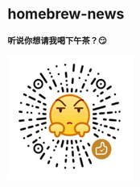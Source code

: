 # homebrew-news

### 听说你想请我喝下午茶？😏

<!--![Wechat](Wechat.jpeg)-->
<div><img width="250" height="250" src="https://raw.githubusercontent.com/cn100800/homebrew-app/master/wechat-emoji.png"/></div>

